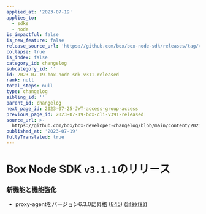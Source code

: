 ```yaml
---
applied_at: '2023-07-19'
applies_to:
  - sdks
  - node
is_impactful: false
is_new_feature: false
release_source_url: 'https://github.com/box/box-node-sdk/releases/tag/v3.1.1'
collapse: true
is_index: false
category_id: changelog
subcategory_id: ''
id: 2023-07-19-box-node-sdk-v311-released
rank: null
total_steps: null
type: changelog
sibling_id: ''
parent_id: changelog
next_page_id: 2023-07-25-JWT-access-group-access
previous_page_id: 2023-07-19-box-cli-v391-released
source_url: >-
  https://github.com/box/box-developer-changelog/blob/main/content/2023/07-19-box-node-sdk-v311-released.md
published_at: '2023-07-19'
fullyTranslated: true
---
```

# Box Node SDK `v3.1.1`のリリース

### 新機能と機能強化

* proxy-agentをバージョン6.3.0に昇格 ([845][1]) ([`3f89f83`][2])

[1]: (https://github.com/box/box-node-sdk/pull/845)

[2]: (https://github.com/box/box-node-sdk/commit/3f89f83e939de5c1e6e48abbfb56212b56e70526)
